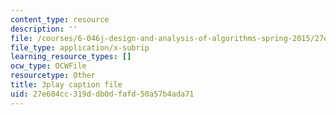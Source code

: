 ```yaml
---
content_type: resource
description: ''
file: /courses/6-046j-design-and-analysis-of-algorithms-spring-2015/27e604cc319ddb0dfafd50a57b4ada71_KqqOXndnvic.srt
file_type: application/x-subrip
learning_resource_types: []
ocw_type: OCWFile
resourcetype: Other
title: 3play caption file
uid: 27e604cc-319d-db0d-fafd-50a57b4ada71
---
```

